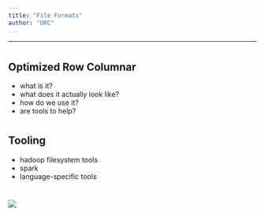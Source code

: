 ```yaml
---
title: "File Formats"
author: "ORC"
...
```


---

#
## Optimized Row Columnar

- what is it?
- what does it actually look like?
- how do we use it?
- are tools to help?


#
##



#
##



# 
## Tooling

- hadoop filesystem tools
- spark
- language-specific tools


#

<img class="logo" src="images/berkeley-school-of-information-logo.png"/>
